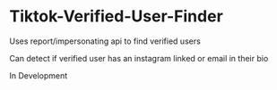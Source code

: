 # Tiktok-Verified-User-Finder
Uses report/impersonating api to find verified users

Can detect if verified user has an instagram linked or email in their bio

In Development
